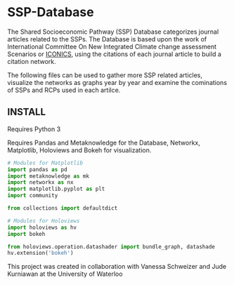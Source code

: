 # SSP-Database

The Shared Socioeconomic Pathway (SSP) Database categorizes journal articles related to the SSPs. The Database is based upon the work of International Committee On New Integrated Climate change assessment Scenarios or [ICONICS](http://www.cgd.ucar.edu/projects/iconics/publications/), using the citations of each journal article to build a citation network.  

The following files can be used to gather more SSP related articles, visualize the networks as graphs year by year and examine the cominations of SSPs and RCPs used in each artilce.   
 
## INSTALL

Requires Python 3

Requires Pandas and Metaknowledge for the Database, Networkx, Matplotlib, Holoviews and Bokeh for visualization.

```python
# Modules for Matplotlib
import pandas as pd
import metaknowledge as mk
import networkx as nx
import matplotlib.pyplot as plt
import community

from collections import defaultdict

# Modules for Holoviews
import holoviews as hv
import bokeh

from holoviews.operation.datashader import bundle_graph, datashade
hv.extension('bokeh')
```

This project was created in collaboration with Vanessa Schweizer and Jude Kurniawan at the University of Waterloo
